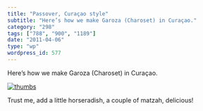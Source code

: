 ```yaml
---
title: "Passover, Curaçao style"
subtitle: "Here’s how we make Garoza (Charoset) in Curaçao."
category: "298"
tags: ["788", "900", "1189"]
date: "2011-04-06"
type: "wp"
wordpress_id: 577
---
```

Here’s how we make Garoza (Charoset) in Curaçao.

[![thumbs](https://i0.wp.com/salas.com/wp-content/uploads/2011/04/30c5e-charoset-1.jpg?resize=375%2C261&ssl=1)](https://i0.wp.com/salas.com/wp-content/uploads/2011/04/30c5e-charoset-1.jpg?ssl=1)

Trust me, add a little horseradish, a couple of matzah, delicious!